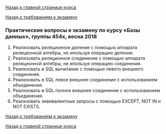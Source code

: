 [Назад к главной странице курса](https://github.com/db2018ss/syllabus)

[Назад к требованиям к экзамену](https://github.com/db2018ss/syllabus/blob/master/exam/exam.md)

### Практические вопросы к экзамену по курсу «Базы данных», группы 454x, весна 2018

1. Реализовать реляционное деление с помощью аппарата реляционной алгебры, не ипользуя операцию деления.
2. Реализовать реляционное соединение с помощью аппарата реляционной алгебры, не ипользуя операцию соединения.
3. Реализовать в SQL вычитание с помощью левого внешнего соединения.
4. Реализовать в SQL левое внешнее соединение с использованием объединения.
5. Реализовать в SQL полное внешнее соединение с использованием объединения.
6. Реализовать эквивалентные запросы с помощью EXCEPT, NOT IN и NOT EXISTS.

[Назад к требованиям к экзамену](https://github.com/db2018ss/syllabus/blob/master/exam/exam.md)

[Назад к главной странице курса](https://github.com/db2018ss/syllabus)
